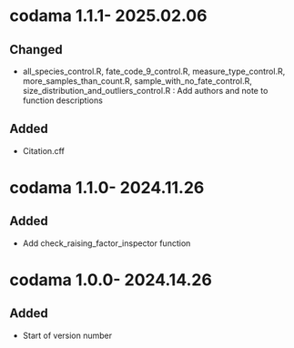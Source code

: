 # codama 1.1.1- 2025.02.06

## Changed
* all_species_control.R, fate_code_9_control.R, measure_type_control.R, more_samples_than_count.R, sample_with_no_fate_control.R, size_distribution_and_outliers_control.R : Add authors and note to function descriptions

## Added
* Citation.cff

# codama 1.1.0- 2024.11.26

## Added
* Add check_raising_factor_inspector function

# codama 1.0.0- 2024.14.26

## Added
* Start of version number

